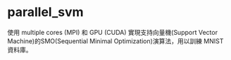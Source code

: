 # parallel_svm
使用 multiple cores (MPI) 和 GPU (CUDA) 實現支持向量機(Support Vector Machine)的SMO(Sequential Minimal Optimization)演算法，用以訓練 MNIST 資料庫。
